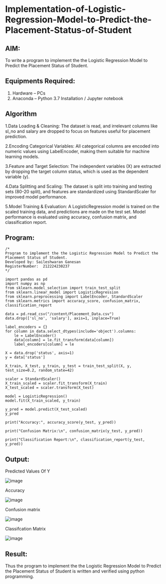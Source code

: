 # Implementation-of-Logistic-Regression-Model-to-Predict-the-Placement-Status-of-Student

## AIM:
To write a program to implement the the Logistic Regression Model to Predict the Placement Status of Student.

## Equipments Required:
1. Hardware – PCs
2. Anaconda – Python 3.7 Installation / Jupyter notebook

## Algorithm
1.Data Loading & Cleaning: The dataset is read, and irrelevant columns like sl_no and salary are dropped to focus on features useful for placement prediction.

2.Encoding Categorical Variables: All categorical columns are encoded into numeric values using LabelEncoder, making them suitable for machine learning models.

3.Feature and Target Selection: The independent variables (X) are extracted by dropping the target column status, which is used as the dependent variable (y).

4.Data Splitting and Scaling: The dataset is split into training and testing sets (80-20 split), and features are standardized using StandardScaler for improved model performance.

5.Model Training & Evaluation: A LogisticRegression model is trained on the scaled training data, and predictions are made on the test set. Model performance is evaluated using accuracy, confusion matrix, and classification report.

## Program:
```
/*
Program to implement the the Logistic Regression Model to Predict the Placement Status of Student.
Developed by: Saileshwaran Ganesan
RegisterNumber:  212224230237
*/
```
```
import pandas as pd
import numpy as np
from sklearn.model_selection import train_test_split
from sklearn.linear_model import LogisticRegression
from sklearn.preprocessing import LabelEncoder, StandardScaler
from sklearn.metrics import accuracy_score, confusion_matrix, classification_report
```
```
data = pd.read_csv("/content/Placement_Data.csv")
data.drop(['sl_no', 'salary'], axis=1, inplace=True)
```
```
label_encoders = {}
for column in data.select_dtypes(include='object').columns:
    le = LabelEncoder()
    data[column] = le.fit_transform(data[column])
    label_encoders[column] = le
```
```
X = data.drop('status', axis=1)
y = data['status'] 
```
```
X_train, X_test, y_train, y_test = train_test_split(X, y, test_size=0.2, random_state=42)
```
```
scaler = StandardScaler()
X_train_scaled = scaler.fit_transform(X_train)
X_test_scaled = scaler.transform(X_test)
```
```
model = LogisticRegression()
model.fit(X_train_scaled, y_train)
```
```
y_pred = model.predict(X_test_scaled)
y_pred
```
```
print("Accuracy:", accuracy_score(y_test, y_pred))

```
```
print("Confusion Matrix:\n", confusion_matrix(y_test, y_pred))
```
```
print("Classification Report:\n", classification_report(y_test, y_pred))
```

## Output:
Predicted Values Of Y

![image](https://github.com/user-attachments/assets/fb575d36-3d21-42f6-84e0-ff3115a0a560)

Accuracy

![image](https://github.com/user-attachments/assets/4d1bceb2-6238-4348-b95f-82756f586da3)

Confusion matrix

![image](https://github.com/user-attachments/assets/2ba308d6-2906-4d4f-b7b3-0dc8601d3217)

Classifcation Matrix

![image](https://github.com/user-attachments/assets/00445486-ed49-4d28-b8c7-8857d34e5f2e)








## Result:
Thus the program to implement the the Logistic Regression Model to Predict the Placement Status of Student is written and verified using python programming.
